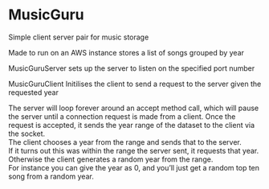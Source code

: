 # MusicGuru
Simple client server pair for music storage

Made to run on an AWS instance
stores a list of songs grouped by year

MusicGuruServer <portNumber> sets up the server to listen on the specified port number

MusicGuruClient <IP> <Port> <Year> Initilises the client to send a request to the server given the requested year

The	server will loop forever around an accept method call, which will pause the server
until	a	connection	request	is	made	from	a	client.	Once	the	request	
is accepted, it sends the	year range of the dataset	to the client via	the	socket.				
The	client chooses a year	from the range and sends that	to the server.		
If it	turns out	this was within	the	range	the	server sent, it requests that year.
Otherwise	the	client generates a random	year from	the	range.	
For instance you can give	the	year as	0, and	you’ll just get	a	random top ten	
song from	a	random year.
